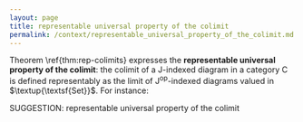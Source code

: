 ```yaml
---
layout: page
title: representable universal property of the colimit
permalink: /context/representable_universal_property_of_the_colimit.md
---
```

Theorem \ref{thm:rep-colimits} expresses the **representable universal property of the colimit**: the colimit of a $\mathsf{J}$-indexed diagram in a category $\mathsf{C}$ is defined representably as the limit of $\mathsf{J}^\mathrm{op}$-indexed diagrams valued in $\textup{\textsf{Set}}$. For instance:

SUGGESTION: representable universal property of the colimit